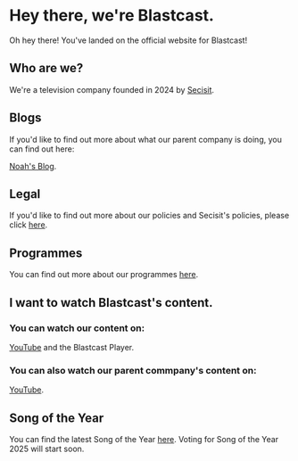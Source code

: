 # Hey there, we're Blastcast.
Oh hey there! You've landed on the official website for Blastcast!

## Who are we?
We're a television company founded in 2024 by [Secisit](https://secisit.com).

## Blogs
If you'd like to find out more about what our parent company is doing, you can find out here:

[Noah's Blog](https://secisit.com/blog/noah).

## Legal
If you'd like to find out more about our policies and Secisit's policies, please click [here](https://secisit.com/legal).

## Programmes
You can find out more about our programmes [here](https://blastcast.co.uk/programmes).

## I want to watch Blastcast's content.

### You can watch our content on:
[YouTube](https://youtube.com/@BlastcastYT) and the Blastcast Player.

### You can also watch our parent commpany's content on:
[YouTube](https://youtube.com/@Secisit).

## Song of the Year
You can find the latest Song of the Year [here](https://blastcast.co.uk/songoftheyear). Voting for Song of the Year 2025 will start soon.
